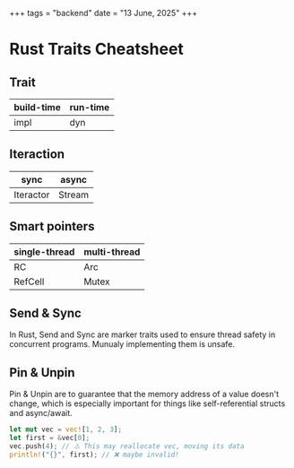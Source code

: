 +++
tags = "backend"
date = "13 June, 2025"
+++

# Rust Traits Cheatsheet

## Trait

| build-time | run-time |
| ---------- | -------- |
| impl       | dyn      |

## Iteraction

| sync      | async  |
| --------- | ------ |
| Iteractor | Stream |

## Smart pointers

| single-thread | multi-thread |
| ------------- | ------------ |
| RC            | Arc          |
| RefCell       | Mutex        |

## Send & Sync

In Rust, Send and Sync are marker traits used to ensure thread safety in concurrent programs. Munualy implementing them is unsafe.

## Pin & Unpin

Pin & Unpin are to guarantee that the memory address of a value doesn't change, which is especially important for things like self-referential structs and async/await.

```rust label="Example" group="move"
let mut vec = vec![1, 2, 3];
let first = &vec[0];
vec.push(4); // ⚠️ This may reallocate vec, moving its data
println!("{}", first); // ❌ maybe invalid!
```
